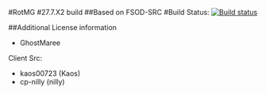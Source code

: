 #RotMG #27.7.X2 build 
##Based on FSOD-SRC
#Build Status: [![Build status](https://img.shields.io/appveyor/ci/ossimc82/fabiano-swagger-of-doom/master.svg)](https://ci.appveyor.com/project/ossimc82/fabiano-swagger-of-doom)

##Additional License information

- GhostMaree

Client Src:
- kaos00723 (Kaos)
- cp-nilly (nilly)